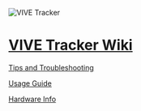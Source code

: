 ![VIVE Tracker](https://user-images.githubusercontent.com/3579516/81639421-c07b2d00-93d0-11ea-9773-93e0dfb2c386.png)

# [VIVE Tracker Wiki](https://github.com/corycorvus/VIVE-Tracker-Wiki/wiki)

[Tips and Troubleshooting](https://github.com/corycorvus/VIVE-Tracker-Wiki/wiki/Tips-and-Troubleshooting)

[Usage Guide](https://github.com/corycorvus/VIVE-Tracker-Wiki/wiki/Usage-Guide)

[Hardware Info](https://github.com/corycorvus/VIVE-Tracker-Wiki/wiki/Hardware-Info)
